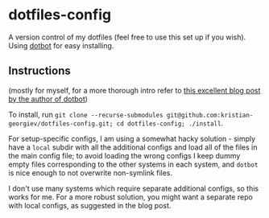 # dotfiles-config

A version control of my dotfiles (feel free to use this set up if you wish). Using [dotbot](https://github.com/anishathalye/dotbot) for easy installing.

## Instructions 
(mostly for myself, for a more thorough intro refer to [this excellent blog post by the author of dotbot](https://www.anishathalye.com/2014/08/03/managing-your-dotfiles/))

To install, run `git clone --recurse-submodules git@github.com:kristian-georgiev/dotfiles-config.git; cd dotfiles-config; ./install`.

For setup-specific configs, I am using a somewhat hacky solution - simply have a `local` subdir with all the additional configs and load all of the files in the main config file; 
to avoid loading the wrong configs I keep dummy empty files corresponding to the other systems in each system, and `dotbot` is nice enough to not overwrite non-symlink files.

I don't use many systems which require separate additional configs, so this works for me. For a more robust solution, you might want a separate repo with local configs, as suggested in the blog post.
